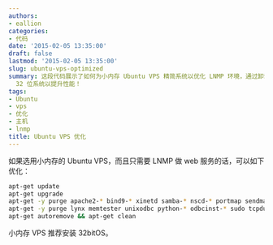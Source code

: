 ```yaml
---
authors:
- eallion
categories:
- 代码
date: '2015-02-05 13:35:00'
draft: false
lastmod: '2015-02-05 13:35:00'
slug: ubuntu-vps-optimized
summary: 这段代码展示了如何为小内存 Ubuntu VPS 精简系统以优化 LNMP 环境，通过卸载非必要的 Apache、邮件服务等组件来释放资源，最后建议优先安装
  32 位系统以提升性能！
tags:
- Ubuntu
- vps
- 优化
- 主机
- lnmp
title: Ubuntu VPS 优化
---
```

如果选用小内存的 Ubuntu VPS，而且只需要 LNMP 做 web 服务的话，可以如下优化：

```bash
apt-get update 
apt-get upgrade 
apt-get -y purge apache2-* bind9-* xinetd samba-* nscd-* portmap sendmail-* sasl2-bin 
apt-get -y purge lynx memtester unixodbc python-* odbcinst-* sudo tcpdump ttf-*
apt-get autoremove && apt-get clean
```

小内存 VPS 推荐安装 32bitOS。